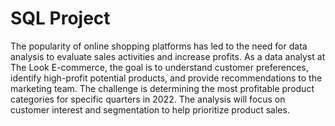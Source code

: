 # SQL Project 

The popularity of online shopping platforms has led to the need for data analysis to evaluate sales activities and increase profits. As a data analyst at The Look E-commerce, the goal is to understand customer preferences, identify high-profit potential products, and provide recommendations to the marketing team. The challenge is determining the most profitable product categories for specific quarters in 2022. The analysis will focus on customer interest and segmentation to help prioritize product sales. 
